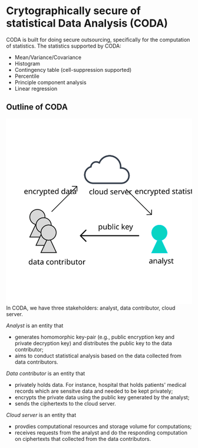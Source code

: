 Crytographically secure of statistical Data Analysis (CODA)
==
CODA is built for doing secure outsourcing, specifically for the computation of statistics.
The statistics supported by CODA:

* Mean/Variance/Covariance
* Histogram
* Contingency table (cell-suppression supported)
* Percentile
* Principle component analysis
* Linear regression

## Outline of CODA
![coda-outline](coda-outline.svg)
In CODA, we have three stakeholders: analyst, data contributor, cloud server.

_Analyst_ is an entity that

* generates homomorphic key-pair (e.g., public encryption key and private decryption key) and distributes the public key to the data contributor;
* aims to conduct statistical analysis based on the data collected from data contributors.

_Data contributor_ is an entity that

* privately holds data. For instance, hospital that holds patients' medical records which are sensitve data and needed to be kept privately;
* encrypts the private data using the public key generated by the analyst;
* sends the ciphertexts to the cloud server.

_Cloud server_ is an entity that

* provdies computational resources and storage volume for computations;
* receives requests from the analyst and do the responding computation on ciphertexts that collected from the data contributors.
